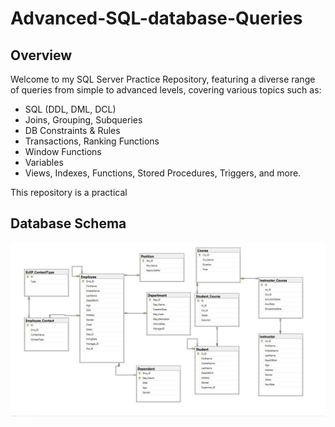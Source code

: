 # Advanced-SQL-database-Queries

## Overview
Welcome to my SQL Server Practice Repository, featuring a diverse range of queries from simple to advanced levels, covering various topics such as:
- SQL (DDL, DML, DCL)
- Joins, Grouping, Subqueries
- DB Constraints & Rules
- Transactions, Ranking Functions
- Window Functions
- Variables
- Views, Indexes, Functions, Stored Procedures, Triggers, and more.

This repository is a practical 

## Database Schema
![Database Schema](schema.png)
